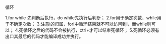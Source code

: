 循环

1.for while 先判断后执行，do while先执行后判断；
2.for用于确定次数，while用于不确定次数；
3.注意i的归属，fori中循环结束就不可以访问到i，而while则可以；
4.死循环之后的代码不会被执行，ctrl+才可以结束死循环；
5.死循环必须有出口其最后的代码才能编译成功并执行。